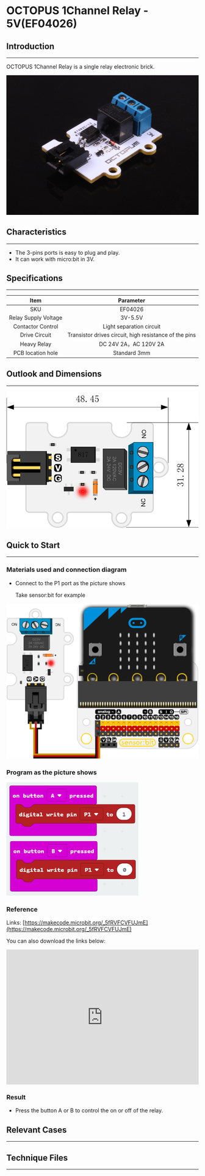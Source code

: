 # OCTOPUS 1Channel Relay - 5V(EF04026)

##  Introduction
---
OCTOPUS 1Channel Relay is a single relay electronic brick.

 ![](./images/1E9gHLP.jpg)

## Characteristics
---
- The 3-pins ports is easy to plug and play.
- It can work with micro:bit in 3V. 

## Specifications
---

Item | Parameter 
:-: | :-: 
SKU|EF04026
Relay Supply Voltage|3V-5.5V
  Contactor Control   |Light separation circuit
Drive Circuit|Transistor drives circuit, high resistance of the pins
Heavy Relay|DC 24V 2A，AC 120V 2A
PCB location hole|Standard 3mm


## Outlook and Dimensions
---

 ![](./images/lgUM5rk.png)

## Quick to Start
---

### Materials used and connection diagram

- Connect to the P1 port as the picture shows

  Take sensor:bit for example

 ![](./images/xcHn45y.png)

### Program as the picture shows


 ![](./images/hXlcnvg.png)

### Reference

Links: [https://makecode.microbit.org/_5fRVFCVFUJmE](https://makecode.microbit.org/_5fRVFCVFUJmE)

You can also download the links below:

<div style="position:relative;height:0;padding-bottom:70%;overflow:hidden;"><iframe style="position:absolute;top:0;left:0;width:100%;height:100%;" src="https://makecode.microbit.org/#pub:_5fRVFCVFUJmE" frameborder="0" sandbox="allow-popups allow-forms allow-scripts allow-same-origin"></iframe></div>  


### Result
- Press the button A or B to control the on or off of the relay.

## Relevant Cases
---

## Technique Files
---

